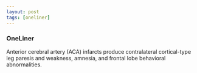 ```yaml
---
layout: post
tags: [oneliner]
---
```



### OneLiner

Anterior cerebral artery (ACA) infarcts produce contralateral cortical-type leg paresis and weakness, amnesia, and frontal lobe behavioral abnormalities.
